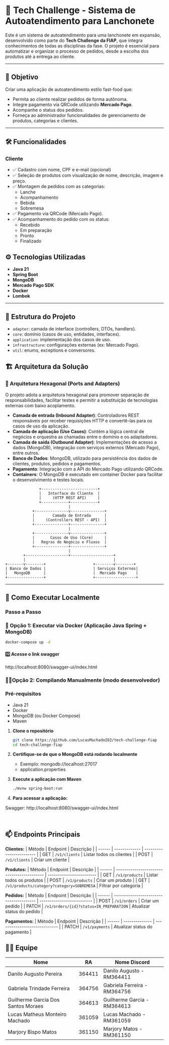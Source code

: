 # 🧾 Tech Challenge - Sistema de Autoatendimento para Lanchonete

Este é um sistema de autoatendimento para uma lanchonete em expansão, desenvolvido como parte do **Tech Challenge da FIAP**, que integra conhecimentos de todas as disciplinas da fase. O projeto é essencial para automatizar e organizar o processo de pedidos, desde a escolha dos produtos até a entrega ao cliente.

---

## 📌 Objetivo

Criar uma aplicação de autoatendimento estilo fast-food que:

- Permita ao cliente realizar pedidos de forma autônoma.
- Integre pagamento via QRCode utilizando **Mercado Pago**.
- Acompanhe o status dos pedidos.
- Forneça ao administrador funcionalidades de gerenciamento de produtos, categorias e clientes.

---

## 🛠️ Funcionalidades

### Cliente

- ✅ Cadastro com nome, CPF e e-mail (opcional)
- ✅ Seleção de produtos com visualização de nome, descrição, imagem e preço.
- ✅ Montagem de pedidos com as categorias:
  - Lanche
  - Acompanhamento
  - Bebida
  - Sobremesa
- ✅ Pagamento via QRCode (Mercado Pago).
- ✅ Acompanhamento do pedido com os status:
  - Recebido
  - Em preparação
  - Pronto  
  - Finalizado


## ⚙️ Tecnologias Utilizadas

- **Java 21**
- **Spring Boot**
- **MongoDB**
- **Mercado Pago SDK**
- **Docker**
- **Lombok**

---

## 📁 Estrutura do Projeto

- `adapter`: camada de interface (controllers, DTOs, handlers).
- `core`: domínio (casos de uso, entidades, interfaces).
- `application`: implementação dos casos de uso.
- `infrastructure`: configurações externas (ex: Mercado Pago).
- `util`: enums, exceptions e conversores.

## 🏗️ Arquitetura da Solução

### 🧱 Arquitetura Hexagonal (Ports and Adapters)

O projeto adota a arquitetura hexagonal para promover separação de responsabilidades, facilitar testes e permitir a substituição de tecnologias externas com baixo acoplamento.

- **Camada de entrada (Inbound Adapter)**: Controladores REST responsáveis por receber requisições HTTP e convertê-las para os casos de uso da aplicação.
- **Camada de aplicação (Use Cases)**: Contém a lógica central de negócios e orquestra as chamadas entre o domínio e os adaptadores.
- **Camada de saída (Outbound Adapter)**: Implementações de acesso a dados (MongoDB), integração com serviços externos (Mercado Pago), entre outros.
- **Banco de Dados**: MongoDB, utilizado para persistência dos dados de clientes, produtos, pedidos e pagamentos.
- **Pagamento**: Integração com a API do Mercado Pago utilizando QRCode.
- **Containers**: O MongoDB é executado em container Docker para facilitar o desenvolvimento e testes locais.

```
               +-------------------------+
               |   Interface do Cliente  |
               |     (HTTP REST API)     |
               +------------+------------+
                            |
            +---------------v---------------+
            |        Camada de Entrada      |
            |     (Controllers REST - API)  |
            +---------------+---------------+
                            |
            +---------------v---------------+
            |       Casos de Uso (Core)     |
            |   Regras de Negócio e Fluxos  |
            +---------------+---------------+
                            |
        +-------------------+-------------------+
        |                                       |
+-------v--------+                     +--------v--------+
| Banco de Dados |                     | Serviços Externos|
|   MongoDB      |                     |  Mercado Pago    |
+----------------+                     +------------------+
```


---

## 🚀 Como Executar Localmente

### Passo a Passo

### 🐳 Opção 1: Executar via Docker (Aplicação Java Spring +  MongoDB)
```bash
docker-compose up -d
```

#### 2️⃣ Acesse o link swagger
http://localhost:8080/swagger-ui/index.html



### 🧑‍💻Opção 2: Compilando Manualmente (modo desenvolvedor)

### Pré-requisitos

- Java 21
- Docker
- MongoDB (ou Docker Compose)
- Maven

1. **Clone o repositório**
   ```bash
   git clone https://github.com/LucasMachadoID2/tech-challenge-fiap
   cd tech-challenge-fiap

2. **Certifique-se de que o MongoDB está rodando localmente**
    * Exemplo: mongodb://localhost:27017
    * application.properties

3. **Execute a aplicação com Maven**
     ```bash
    ./mvnw spring-boot:run

5. **Para acessar a aplicação:**

Swagger: http://localhost:8080/swagger-ui/index.html

<br>

## 📫 Endpoints Principais

**Clientes:**
| Método | Endpoint      | Descrição                |
| ------ | ------------- | ------------------------ |
| GET    | `/v1/clients` | Listar todos os clientes |
| POST   | `/v1/clients` | Criar um cliente         |
<br>

**Produtos:**
| Método | Endpoint                                   | Descrição                |
| ------ | ------------------------------------------ | ------------------------ |
| GET    | `/v1/products`                             | Listar todos os produtos |
| POST   | `/v1/products`                             | Criar um produto         |
| GET    | `/v1/products/category?category=SOBREMESA` | Filtrar por categoria    |
<br>

**Pedidos:**
| Método | Endpoint                                | Descrição                  |
| ------ | --------------------------------------- | -------------------------- |
| POST   | `/v1/orders`                            | Criar um pedido            |
| PATCH  | `/v1/orders/{id}?status=IN_PREPARATION` | Atualizar status do pedido |
<br>


**Pagamentos:**
| Método | Endpoint       | Descrição                     |
| ------ | -------------- | ----------------------------- |
| PATCH  | `/v1/payments` | Atualizar status do pagamento |
<br>


## 🙋‍♀️ Equipe

| Nome | RA      | Nome Discord                |
| ------ | ------------- | ------------------------ |
| Danilo Augusto Pereira     | 364411 | Danilo Augusto -  RM364411|
| Gabriela Trindade Ferreira   | 364756 | Gabriela Ferreira - RM364756|
| Guilherme Garcia Dos Santos Moraes   | 364613 | Guilherme Garcia - RM364613|
| Lucas Matheus Monteiro Machado   | 361059 | Lucas Machado - RM361059|
| Marjory Bispo Matos   | 361150 | Marjory Matos - RM361150|

